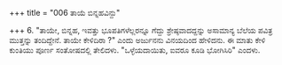 +++
title = "006 ತಾಯೆ ಬಿನ್ನಹವಿನ್ದು"

+++
6. "ತಾಯೇ, ಬಿನ್ನಹ, ಇವತ್ತು ಭೂಪತಿಗಳೆಲ್ಲರನ್ನೂ ಗೆದ್ದು ಶ್ರೇಷ್ಠವಾದದ್ದನ್ನು ಅಸಾಮಾನ್ಯ ಬೆಲೆಯ ಪವಿತ್ರ ಮುತ್ತನ್ನು ತಂದಿದ್ದೇನೆ. ತಾಯೇ ಕೇಳಿದಿರಾ ?" ಎಂದು ಅರ್ಜುನನು ವಿನಯದಿಂದ ಹೇಳಿದನು. ಈ ಮಾತು ಕೇಳಿ ಕುಂತಿಯು ಪೂರ್ಣ ಸಂತೋಷದಲ್ಲಿ ತೇಲಿದಳು. "ಒಳ್ಳೆಯದಾಯಿತು, ಐವರೂ ಕೂಡಿ ಭೋಗಿಸಿರಿ" ಎಂದಳು.